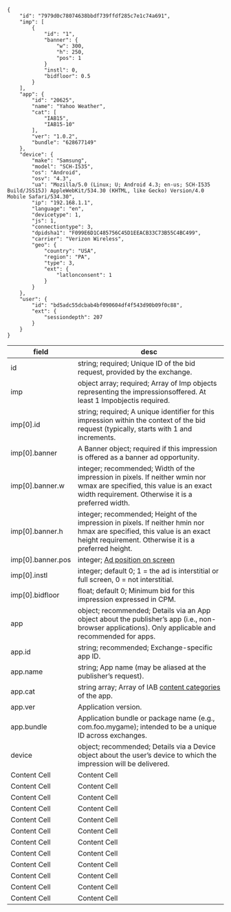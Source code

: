 ```
{
    "id": "7979d0c78074638bbdf739ffdf285c7e1c74a691",
    "imp": [
        {
            "id": "1",
            "banner": {
                "w": 300,
                "h": 250,
                "pos": 1
            }
            "instl": 0,
            "bidfloor": 0.5
        }
    ],
    "app": {
        "id": "20625",
        "name": "Yahoo Weather",
        "cat": [
            "IAB15",
            "IAB15-10"
        ],
        "ver": "1.0.2",
        "bundle": "628677149"
    },
    "device": {
        "make": "Samsung",
        "model": "SCH-I535",
        "os": "Android",
        "osv": "4.3",
        "ua": "Mozilla/5.0 (Linux; U; Android 4.3; en-us; SCH-I535 Build/JSS15J) AppleWebKit/534.30 (KHTML, like Gecko) Version/4.0 Mobile Safari/534.30",
        "ip": "192.168.1.1",
        "language": "en",
        "devicetype": 1,
        "js": 1,
        "connectiontype": 3,
        "dpidsha1": "F099E6D1C485756C45D1EEACB33C73B55C4BC499",
        "carrier": "Verizon Wireless",
        "geo": {
            "country": "USA",
            "region": "PA",
            "type": 3,
            "ext": {
                "latlonconsent": 1
            }
        }
    },
    "user": {
        "id": "bd5adc55dcbab4bf090604df4f543d90b09f0c88",
        "ext": {
            "sessiondepth": 207
        }
    }
}
```
| field  | desc |
| ------------- | ------------- |
| id  | string; required; Unique ID of the bid request, provided by the exchange.  |
| imp  | object array; required; Array of Imp objects representing the impressionsoffered. At least 1 Impobjectis required.  |
| imp[0].id  | string; required; A unique identifier for this impression within the context of the bid request (typically, starts with 1 and increments.  |
| imp[0].banner  | A Banner object; required if this impression is offered as a banner ad opportunity.  |
| imp[0].banner.w  | integer; recommended; Width of the impression in pixels. If neither wmin nor wmax are specified, this value is an exact width requirement. Otherwise it is a preferred width. |
| imp[0].banner.h  | integer; recommended; Height of the impression in pixels. If neither hmin nor hmax are specified, this value is an exact height requirement. Otherwise it is a preferred height.  |
| imp[0].banner.pos  | integer; <a href="https://github.com/jialechan/notes/blob/master/ad/list/Ad_Position.md" target="_blank">Ad position on screen</a>  |
| imp[0].instl  | integer; default 0; 1 = the ad is interstitial or full screen, 0 = not interstitial.  |
| imp[0].bidfloor  | float; default 0; Minimum bid for this impression expressed in CPM.  |
| app  | object; recommended; Details via an App object about the publisher’s app (i.e., non-browser applications). Only applicable and recommended for apps.  |
| app.id  | string; recommended; Exchange-specific app ID.  |
| app.name  | string; App name (may be aliased at the publisher’s request).  |
| app.cat  | string array; Array of IAB <a href="https://github.com/jialechan/notes/blob/master/ad/list/Content_Categories.md">content categories</a> of the app.  |
| app.ver  | Application version.  |
| app.bundle  | Application bundle or package name (e.g., com.foo.mygame); intended to be a unique ID across exchanges. |
| device  | object; recommended; Details via a Device object about the user’s device to which the impression will be delivered.  |
| Content Cell  | Content Cell  |
| Content Cell  | Content Cell  |
| Content Cell  | Content Cell  |
| Content Cell  | Content Cell  |
| Content Cell  | Content Cell  |
| Content Cell  | Content Cell  |
| Content Cell  | Content Cell  |
| Content Cell  | Content Cell  |
| Content Cell  | Content Cell  |
| Content Cell  | Content Cell  |
| Content Cell  | Content Cell  |
| Content Cell  | Content Cell  |

